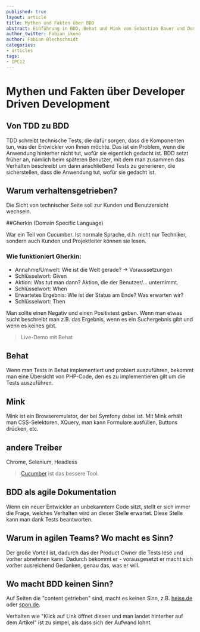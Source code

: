 ```yaml
---
published: true
layout: article
title: Mythen und Fakten über BDD
abstract: Einführung in BDD, Behat und Mink von Sebastian Bauer und Dominik Jungowski
author_twitter: Fabian_ikono
author: Fabian Blechschmidt
categories:
- articles
tags:
- IPC12
---
```


# Mythen und Fakten über Developer Driven Development

## Von TDD zu BDD

TDD schreibt technische Tests, die dafür sorgen, dass die Komponenten tun, was der Entwickler von Ihnen möchte. Das ist ein Problem, wenn die Anwendung hinterher nicht tut, wofür sie eigentlich gedacht ist. BDD setzt früher an, nämlich beim späteren Benutzer, mit dem man zusammen das Verhalten beschreibt um dann anschließend Tests zu generieren, die sicherstellen, dass die Anwendung tut, wofür sie gedacht ist.

## Warum verhaltensgetrieben?

Die Sicht von technischer Seite soll zur Kunden und Benutzersicht wechseln.

##Gherkin (Domain Specific Language)

War ein Teil von Cucumber. Ist normale Sprache, d.h. nicht nur Techniker, sondern auch Kunden und Projektleiter können sie lesen.

### Wie funktioniert Gherkin:

* Annahme/Umwelt: Wie ist die Welt gerade? -> Voraussetzungen
 * Schlüsselwort: Given
* Aktion: Was tut man dann? Aktion, die der Benutzer/... unternimmt.
 * Schlüsselwort: When
* Erwartetes Ergebnis: Wie ist der Status am Ende? Was erwarten wir?
 * Schlüsselwort: Then
 
Man sollte einen Negativ und einen Positivtest geben. Wenn man etwas sucht beschreibt man z.B. das Ergebnis, wenn es ein Suchergebnis gibt und wenn es keines gibt.

> Live-Demo mit Behat

## Behat

Wenn man Tests in Behat implementiert und probiert auszuführen, bekommt man eine Übersicht von PHP-Code, den es zu implementieren gilt um die Tests auszuführen.

## Mink

Mink ist ein Browseremulator, der bei Symfony dabei ist. Mit Mink erhält man CSS-Selektoren, XQuery, man kann Formulare ausfüllen, Buttons drücken, etc.

## andere Treiber

Chrome, Selenium, Headless

> [Cucumber](http://cukes.info/) ist das bessere Tool.

## BDD als agile Dokumentation

Wenn ein neuer Entwickler an unbekanntem Code sitzt, stellt er sich immer die Frage, welches Verhalten wird an dieser Stelle erwartet. Diese Stelle kann man dank Tests beantworten.

## Warum in agilen Teams? Wo macht es Sinn?

Der große Vorteil ist, dadurch das der Product Owner die Tests lese und vorher abnehmen kann. Dadurch bekommt er - vorausgesetzt er macht sich vorher ausreichend Gedanken, genau das, was er will.

## Wo macht BDD keinen Sinn?

Auf Seiten die "content getrieben" sind, macht es keinen Sinn, z.B. [heise.de](http://heise.de) oder [spon.de](http://www.spon.de).

Verhalten wie "Klick auf Link öffnet diesen und man landet hinterher auf dem Artikel" ist zu simpel, als dass sich der Aufwand lohnt.




